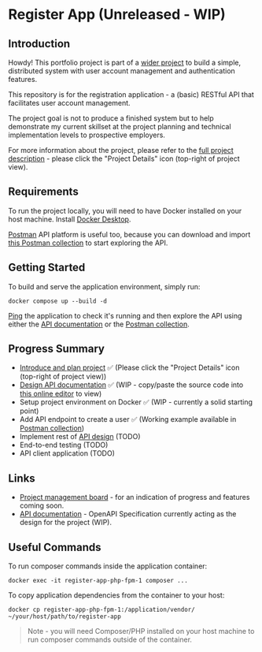 # Register App (Unreleased - WIP)

## Introduction
Howdy! This portfolio project is part of a [wider project](https://github.com/users/ajbleakley/projects/1) to build a simple, distributed system with user account management and authentication features.

This repository is for the registration application - a (basic) RESTful API that facilitates user account management.

The project goal is not to produce a finished system but to help demonstrate my current skillset at the project planning and technical implementation levels to prospective employers.

For more information about the project, please refer to the [full project description](https://github.com/users/ajbleakley/projects/1) - please click the "Project Details" icon (top-right of project view).

## Requirements

To run the project locally, you will need to have Docker installed on your host machine. Install [Docker Desktop](https://www.docker.com/products/docker-desktop/).

[Postman](https://www.postman.com/) API platform is useful too, because you can download and import [this Postman collection](docs/postman_collection.json) to start exploring the API.

## Getting Started

To build and serve the application environment, simply run:
```
docker compose up --build -d
```

[Ping](http://localhost:8000/api/ping) the application to check it's running and then explore the API using either the [API documentation](docs/openapi.yaml) or the [Postman collection](docs/postman_collection.json).

## Progress Summary

- [Introduce and plan project](https://github.com/users/ajbleakley/projects/1) ✅ (Please click the "Project Details" icon (top-right of project view))
- [Design API documentation](docs/openapi.yaml) ✅ (WIP - copy/paste the source code into [this online editor](https://editor.swagger.io/) to view)
- Setup project environment on Docker ✅ (WIP - currently a solid starting point)
- Add API endpoint to create a user  ✅ (Working example available in [Postman collection](docs/postman_collection.json))
- Implement rest of [API design](docs/openapi.yaml) (TODO)
- End-to-end testing (TODO)
- API client application (TODO)

## Links

- [Project management board](https://github.com/users/ajbleakley/projects/1) - for an indication of progress and features coming soon.
- [API documentation](docs/openapi.yaml) - OpenAPI Specification currently acting as the design for the project (WIP).

## Useful Commands

To run composer commands inside the application container:
```
docker exec -it register-app-php-fpm-1 composer ...
```

To copy application dependencies from the container to your host:
```
docker cp register-app-php-fpm-1:/application/vendor/ ~/your/host/path/to/register-app
```
> Note - you will need Composer/PHP installed on your host machine to run composer commands outside of the container.
